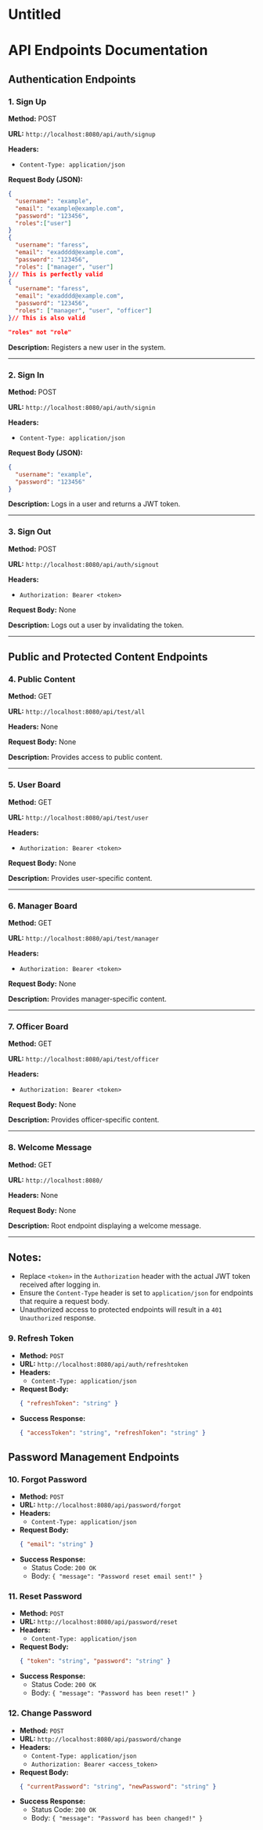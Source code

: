 # Untitled

# API Endpoints Documentation

## Authentication Endpoints

### 1. Sign Up

**Method:** POST

**URL:** `http://localhost:8080/api/auth/signup`

**Headers:**

- `Content-Type: application/json`

**Request Body (JSON):**

```json
{
  "username": "example",
  "email": "example@example.com",
  "password": "123456",
  "roles":["user"]
}
{
  "username": "faress",
  "email": "exadddd@example.com",
  "password": "123456",
  "roles": ["manager", "user"]
}// This is perfectly valid
{
  "username": "faress",
  "email": "exadddd@example.com",
  "password": "123456",
  "roles": ["manager", "user", "officer"]
}// This is also valid

"roles" not "role"
```

**Description:** Registers a new user in the system.

---

### 2. Sign In

**Method:** POST

**URL:** `http://localhost:8080/api/auth/signin`

**Headers:**

- `Content-Type: application/json`

**Request Body (JSON):**

```json
{
  "username": "example",
  "password": "123456"
}
```

**Description:** Logs in a user and returns a JWT token.

---

### 3. Sign Out

**Method:** POST

**URL:** `http://localhost:8080/api/auth/signout`

**Headers:**

- `Authorization: Bearer <token>`

**Request Body:** None

**Description:** Logs out a user by invalidating the token.

---

## Public and Protected Content Endpoints

### 4. Public Content

**Method:** GET

**URL:** `http://localhost:8080/api/test/all`

**Headers:** None

**Request Body:** None

**Description:** Provides access to public content.

---

### 5. User Board

**Method:** GET

**URL:** `http://localhost:8080/api/test/user`

**Headers:**

- `Authorization: Bearer <token>`

**Request Body:** None

**Description:** Provides user-specific content.

---

### 6. Manager Board

**Method:** GET

**URL:** `http://localhost:8080/api/test/manager`

**Headers:**

- `Authorization: Bearer <token>`

**Request Body:** None

**Description:** Provides manager-specific content.

---

### 7. Officer Board

**Method:** GET

**URL:** `http://localhost:8080/api/test/officer`

**Headers:**

- `Authorization: Bearer <token>`

**Request Body:** None

**Description:** Provides officer-specific content.

---

### 8. Welcome Message

**Method:** GET

**URL:** `http://localhost:8080/`

**Headers:** None

**Request Body:** None

**Description:** Root endpoint displaying a welcome message.

---

## Notes:

- Replace `<token>` in the `Authorization` header with the actual JWT token received after logging in.
- Ensure the `Content-Type` header is set to `application/json` for endpoints that require a request body.
- Unauthorized access to protected endpoints will result in a `401 Unauthorized` response.

### 9. Refresh Token

- **Method:** `POST`
- **URL:** `http://localhost:8080/api/auth/refreshtoken`
- **Headers:**
  - `Content-Type: application/json`
- **Request Body:**
  ```json
  { "refreshToken": "string" }
  ```
- **Success Response:**
  ```json
  { "accessToken": "string", "refreshToken": "string" }
  ```

## Password Management Endpoints

### 10. Forgot Password

- **Method:** `POST`
- **URL:** `http://localhost:8080/api/password/forgot`
- **Headers:**
  - `Content-Type: application/json`
- **Request Body:**
  ```json
  { "email": "string" }
  ```
- **Success Response:**
  - Status Code: `200 OK`
  - Body: `{ "message": "Password reset email sent!" }`

### 11. Reset Password

- **Method:** `POST`
- **URL:** `http://localhost:8080/api/password/reset`
- **Headers:**
  - `Content-Type: application/json`
- **Request Body:**
  ```json
  { "token": "string", "password": "string" }
  ```
- **Success Response:**
  - Status Code: `200 OK`
  - Body: `{ "message": "Password has been reset!" }`

### 12. Change Password

- **Method:** `POST`
- **URL:** `http://localhost:8080/api/password/change`
- **Headers:**
  - `Content-Type: application/json`
  - `Authorization: Bearer <access_token>`
- **Request Body:**
  ```json
  { "currentPassword": "string", "newPassword": "string" }
  ```
- **Success Response:**
  - Status Code: `200 OK`
  - Body: `{ "message": "Password has been changed!" }`
